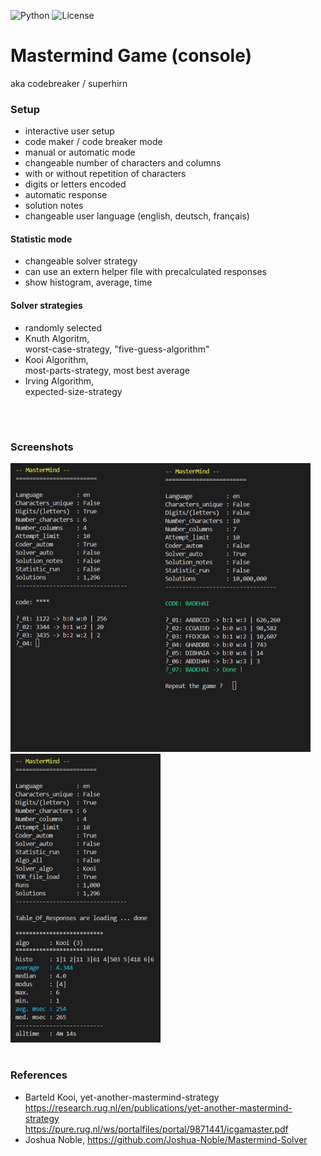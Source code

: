 ![Python](https://img.shields.io/badge/python-3.13.2-brightgreen)
![License](https://img.shields.io/badge/license-MIT-yellow)

# Mastermind Game (console)

aka codebreaker / superhirn

### Setup
- interactive user setup
- code maker / code breaker mode
- manual or automatic mode
- changeable number of characters and columns
- with or without repetition of characters
- digits or letters encoded
- automatic response
- solution notes
- changeable user language (english, deutsch, français)

#### Statistic mode
- changeable solver strategy
- can use an extern helper file with precalculated responses
- show histogram, average, time

#### Solver strategies
- randomly selected
- Knuth Algoritm, <br>worst-case-strategy, "five-guess-algorithm"
- Kooi Algorithm, <br>most-parts-strategy, most best average
- Irving Algorithm, <br>expected-size-strategy
 <br>

#
### Screenshots
<img width="240" alt="mastermind_digits" src="/screenshots/mami_digits.png"><img width="240" alt="mastermind_letters" src="/screenshots/mami_letters.png"><img width="240" alt="mastermind_statistic" src="/screenshots/mami_stats.png">

#
### References
- Barteld Kooi, yet-another-mastermind-strategy <br>
  https://research.rug.nl/en/publications/yet-another-mastermind-strategy <br>
  https://pure.rug.nl/ws/portalfiles/portal/9871441/icgamaster.pdf
- Joshua Noble, https://github.com/Joshua-Noble/Mastermind-Solver